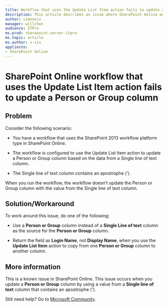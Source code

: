 ```yaml
---
title: Workflow that uses the Update List Item action fails to update a Person or Group column
description: This article describes an issue where SharePoint Online workflow that uses the Update List Item action fails to update a Person or Group column, and provides a solution.
author: simonxjx
manager: willchen
audience: ITPro
ms.prod: sharepoint-server-itpro
ms.topic: article
ms.author: v-six
appliesto:
- SharePoint Online
---
```


# SharePoint Online workflow that uses the Update List Item action fails to update a Person or Group column

## Problem

Consider the following scenario:

- You have a workflow that uses the SharePoint 2013 workflow platform type in SharePoint Online.

- The workflow is configured to use the Update List Item action to update a Person or Group column based on the data from a Single line of text column.

- The Single line of text column contains an apostrophe (').

When you run the workflow, the workflow doesn’t update the Person or Group column with the value from the Single line of text column.

## Solution/Workaround

To work around this issue, do one of the following:

- Use a **Person or Group** column instead of a **Single Line of text** column as the source for the **Person or Group** column.

- Return the field as **Login Name**, not **Display Name**, when you use the **Update List Item** action to copy from one **Person or Group** column to another column.

## More information

This is a known issue in SharePoint Online. This issue occurs when you update a **Person or Group** column by using a value from a **Single line of text** column that contains an apostrophe (').

Still need help? Go to [Microsoft Community](https://answers.microsoft.com/).
